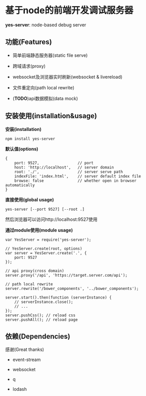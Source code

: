 # 基于node的前端开发调试服务器
**yes-server**: node-based debug server

## 功能(Features)

- 简单前端静态服务器(static file serve)

- 跨域请求(proxy)

- websocket及浏览器实时刷新(websocket & livereload)

- 文件重定向(path local rewrite)

- (__TODO__)api数据模拟(data mock)

## 安装使用(installation&usage)

**安装(installation)**

```
npm install yes-server
```

**默认值(options)**

```
{
    port: 9527,                 // port
    host: 'http://localhost',   // server domain
    root: './',                 // server serve path
    indexFile: 'index.html',    // server default index file
    browse: false               // whether open in browser automatically
}
```

**直接使用(global usage)**

```
yes-server [--port 9527] [--root .]
```


然后浏览器可以访问http://localhost:9527使用

**通过module使用(module usage)**

```
var YesServer = require('yes-server');

// YesServer.create(root, options)
var server = YesServer.create('.', {
    port: 9527
});

// api proxy(cross domain)
server.proxy('/api', 'https://target.server.com/api');

// path local rewrite
server.rewrite('/bower_components', '../bower_components');

server.start().then(function (serverInstance) {
    // serverInstance.close();
    // ...
});
server.pushCss(); // reload css
server.pushAll(); // reload page
```

## 依赖(Dependencies)
感谢(Great thanks)

- event-stream

- websocket

- q

- lodash
